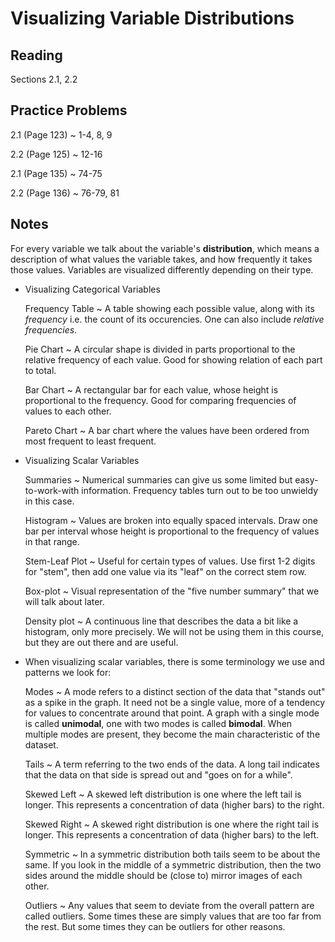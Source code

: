 # Visualizing Variable Distributions

## Reading

Sections 2.1, 2.2

## Practice Problems

2.1 (Page 123)
  ~ 1-4, 8, 9

2.2 (Page 125)
  ~ 12-16

2.1 (Page 135)
  ~ 74-75

2.2 (Page 136)
  ~ 76-79, 81

## Notes

For every variable we talk about the variable's **distribution**, which means a description of what values the variable takes, and how frequently it takes those values. Variables are visualized differently depending on their type.

- Visualizing Categorical Variables

    Frequency Table
      ~ A table showing each possible value, along with its *frequency* i.e. the count of its occurencies. One can also include *relative frequencies*.

    Pie Chart
      ~ A circular shape is divided in parts proportional to the relative frequency of each value. Good for showing relation of each part to total.

    Bar Chart
      ~ A rectangular bar for each value, whose height is proportional to the frequency. Good for comparing frequencies of values to each other.

    Pareto Chart
      ~ A bar chart where the values have been ordered from most frequent to least frequent.

- Visualizing Scalar Variables

    Summaries
      ~ Numerical summaries can give us some limited but easy-to-work-with information. Frequency tables turn out to be too unwieldy in this case.

    Histogram
      ~ Values are broken into equally spaced intervals. Draw one bar per interval whose height is proportional to the frequency of values in that range.

    Stem-Leaf Plot
      ~ Useful for certain types of values. Use first 1-2 digits for "stem", then add one value via its "leaf" on the correct stem row.

    Box-plot
      ~ Visual representation of the "five number summary" that we will talk about later.

    Density plot
      ~ A continuous line that describes the data a bit like a histogram, only more precisely. We will not be using them in this course, but they are out there and are useful.

- When visualizing scalar variables, there is some terminology we use and patterns we look for:

    Modes
      ~ A mode refers to a distinct section of the data that "stands out" as a spike in the graph. It need not be a single value, more of a tendency for values to concentrate around that point. A graph with a single mode is called **unimodal**, one with two modes is called **bimodal**. When multiple modes are present, they become the main characteristic of the dataset.

    Tails
      ~ A term referring to the two ends of the data. A long tail indicates that the data on that side is spread out and "goes on for a while".

    Skewed Left
      ~ A skewed left distribution is one where the left tail is longer. This represents a concentration of data (higher bars) to the right.

    Skewed Right
      ~ A skewed right distribution is one where the right tail is longer. This represents a concentration of data (higher bars) to the left.

    Symmetric
      ~ In a symmetric distribution both tails seem to be about the same. If you look in the middle of a symmetric distribution, then the two sides around the middle should be (close to) mirror images of each other.

    Outliers
      ~ Any values that seem to deviate from the overall pattern are called outliers. Some times these are simply values that are too far from the rest. But some times they can be outliers for other reasons.
